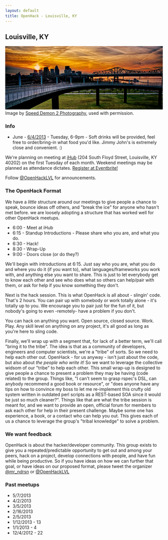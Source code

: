 ```yaml
---
layout: default
title: OpenHack - Louisville, KY
---
```


## Louisville, KY

![January Sunset Over Louisville](/louisville/january_sunset_over_louisville_014.jpg)
Image by [Speed Demon 2 Photography](http://speeddemon2.com/), used with permission.

### Info

* June - [6/4/2013](http://openhack_lvl.eventbrite.com) - Tuesday, 6-9pm - Soft drinks will be provided, feel free to order/bring-in what food you'd like.  Jimmy John's is extremely close and convenient.  :)

We're planning on meeting at [iHub](http://nucleusky.com/ihub) (204 South Floyd Street, Louisville, KY 40202) on the first Tuesday of each month. Weekend meetings may be planned as attendance dictates. [Register at Eventbrite!](http://openhack_lvl.eventbrite.com)

Follow [@OpenHackLVL](http://twitter.com/OpenHackLVL) for announcements.

### The OpenHack Format

We have a *little* structure around our meetings to give people a chance to speak, bounce
ideas off others, and "break the ice" for anyone who hasn't met before.  we are loosely
adopting a structure that has worked well for other OpenHack meetups.

- 6:00 - Meet at iHub
- 6:15 - Standup Introductions - Please share who you are, and what you do.
- 6:30 - Hack!
- 8:30 - Wrap-Up
- 9:00 - Doors close (or do they?)

We'll begin with introductions at 6:15. Just say who you are, what you do and where you do
it (if you want to), what languages/frameworks you work with, and anything else you want to
share. This is just to let everybody get to know each other and see who does what so others
can help/pair with them, or ask for help if you know something they don't.

Next is the hack session. This is what OpenHack is all about - slingin' code. That's
2 hours. You can pair up with somebody or work totally alone - it's totally up to you. We
encourage you to pair just for the fun of it, but nobody's going to even -remotely- have
a problem if you don't.

You can hack on anything you want. Open source, closed source. Work. Play.  Any skill level
on anything on any project, it's all good as long as you're here to sling code.

Finally, we'll wrap up with a segment that, for lack of a better term, we'll call "bring it
to the tribe". The idea is that as a community of developers, engineers and computer
scientists, we're a "tribe" of sorts. So we need to help each other out.  OpenHack - for us
anyway - isn't just about the code, but also about *the people who write it*! So we want to
leverage the collective widsom of our "tribe" to help each other. This small wrap-up is
designed to give people a chance to present a problem they may be having (code related) to
the group. Things like, "I can't seem to grasp rspec's DSL, can anybody recommend a good
book or resource", or "does anyone have any tips on how to convince my boss to let me
re-implement this crufty old system written in outdated perl scripts as a REST-based SOA
since it would be just so much cleaner?". Things like that are what the tribe session is
meant for, and we want to provide an open, official forum for members to ask each other for
help in their present challenge. Maybe some one has experience, a book, or a contact who can
help you out. This gives each of us a chance to leverage the group's "tribal knowledge" to
solve a problem.

### We want feedback

OpenHack is about the hacker/developer community. This group exists to give you
a repeated/predictable opportunity to get out and among your peers, hack on a project,
develop connections with people, and have fun while being productive. So if you have ideas
on how we can further that goal, or have ideas on our proposed format, please tweet the
organizer [@mr_ndrsn](http://twitter.com/mr_ndrsn) or [@OpenHackLVL](http://twitter.com/OpenHackLVL)

### Past meetups
* 5/7/2013
* 4/2/2013
* 3/5/2013
* 2/16/2013
* 2/5/2013
* 1/12/2013 - 13
* 1/1/2013 - 4
* 12/4/2012 - 22
